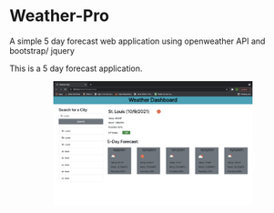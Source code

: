 # Weather-Pro
A simple 5 day forecast web application using openweather API and bootstrap/ jquery

This is a 5 day forecast application. 



<p align="center">
  <img src="weather-pro/assets/images/Screen Shot 2021-10-09 at 4.19.11 PM.png" width="350" title="hover text" alt="A 5 Day weather Forecast Dashboard">
</p>